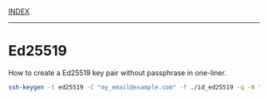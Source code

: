 [INDEX](../)

---

# Ed25519

How to create a Ed25519 key pair without passphrase in one-liner.

```bash
ssh-keygen -t ed25519 -C "my_email@example.com" -f ./id_ed25519 -q -N ""
```
